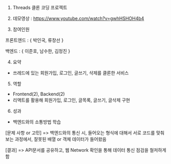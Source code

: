 1. Threads 클론 코딩 프로젝트

2. 데모영상 : https://www.youtube.com/watch?v=gwhHSHOH4b4

3. 참여인원 

프론트엔드 :
{
박인국,
류창선
}

백엔드 :
{
이준호,
남수한,
김정진
}

4. 요약
- 쓰레드에 있는 회원가입, 로그인, 글쓰기, 삭제를 클론한 서비스

5. 역할
- Frontend(2), Backend(2)
- 리액트를 활용해 회원가입, 로그인, 글목록, 글쓰기, 글삭제 구현

6. 성과
- 백엔드와의 소통방법 학습

[문제 사항 or 고민]
=> 백엔드와의 통신 시, 들어오는 형식에 대해서 서로 코드를 맞춰보는 과정에서, 잘못된 배열 or 객체 데이터가 들어왔음

[결과]
=> API문서를 공유하고, 웹 Network 확인을 통해 데이터 통신 점검을 철저하게 함
